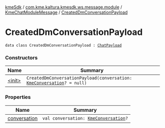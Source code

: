 [kmeSdk](../../../index.md) / [com.kme.kaltura.kmesdk.ws.message.module](../../index.md) / [KmeChatModuleMessage](../index.md) / [CreatedDmConversationPayload](./index.md)

# CreatedDmConversationPayload

`data class CreatedDmConversationPayload : `[`ChatPayload`](../-chat-payload/index.md)

### Constructors

| Name | Summary |
|---|---|
| [&lt;init&gt;](-init-.md) | `CreatedDmConversationPayload(conversation: `[`KmeConversation`](../../../com.kme.kaltura.kmesdk.ws.message.chat/-kme-conversation/index.md)`? = null)` |

### Properties

| Name | Summary |
|---|---|
| [conversation](conversation.md) | `val conversation: `[`KmeConversation`](../../../com.kme.kaltura.kmesdk.ws.message.chat/-kme-conversation/index.md)`?` |
